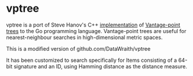 # vptree

vptree is a port of Steve Hanov's C++
[implementation](http://stevehanov.ca/blog/index.php/?id=130) of [Vantage-point
trees](https://en.wikipedia.org/wiki/Vantage-point_tree) to the Go programming
language. Vantage-point trees are useful for nearest-neighbour searches in
high-dimensional metric spaces.

This is a modified version of github.com/DataWraith/vptree

It has been customized to search specifically for Items consisting of a 64-bit
signature and an ID, using Hamming distance as the distance measure.
